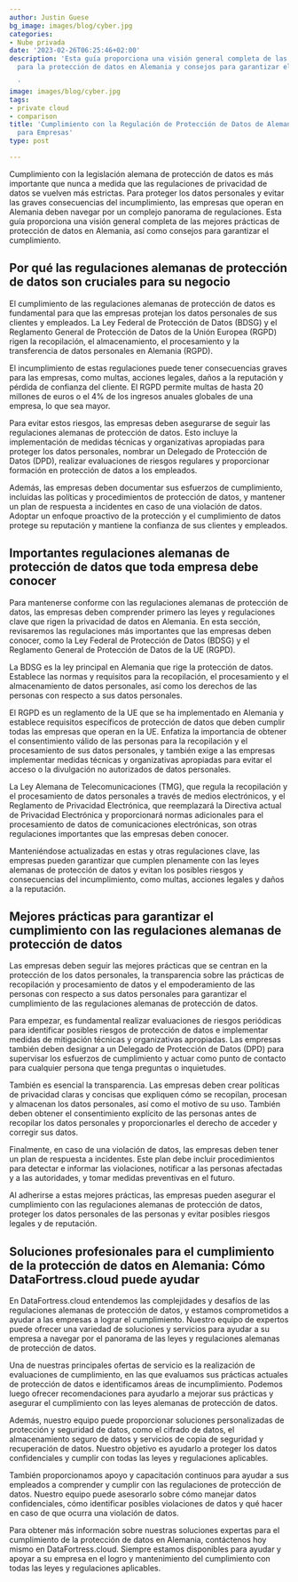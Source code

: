 ```yaml
---
author: Justin Guese
bg_image: images/blog/cyber.jpg
categories:
- Nube privada
date: '2023-02-26T06:25:46+02:00'
description: 'Esta guía proporciona una visión general completa de las mejores prácticas
  para la protección de datos en Alemania y consejos para garantizar el cumplimiento.

  '
image: images/blog/cyber.jpg
tags:
- private cloud
- comparison
title: 'Cumplimiento con la Regulación de Protección de Datos de Alemania: Una Guía
  para Empresas'
type: post

---
```

Cumplimiento con la legislación alemana de protección de datos es más importante que nunca a medida que las regulaciones de privacidad de datos se vuelven más estrictas. Para proteger los datos personales y evitar las graves consecuencias del incumplimiento, las empresas que operan en Alemania deben navegar por un complejo panorama de regulaciones. Esta guía proporciona una visión general completa de las mejores prácticas de protección de datos en Alemania, así como consejos para garantizar el cumplimiento.

## Por qué las regulaciones alemanas de protección de datos son cruciales para su negocio

El cumplimiento de las regulaciones alemanas de protección de datos es fundamental para que las empresas protejan los datos personales de sus clientes y empleados. La Ley Federal de Protección de Datos (BDSG) y el Reglamento General de Protección de Datos de la Unión Europea (RGPD) rigen la recopilación, el almacenamiento, el procesamiento y la transferencia de datos personales en Alemania (RGPD).

El incumplimiento de estas regulaciones puede tener consecuencias graves para las empresas, como multas, acciones legales, daños a la reputación y pérdida de confianza del cliente. El RGPD permite multas de hasta 20 millones de euros o el 4% de los ingresos anuales globales de una empresa, lo que sea mayor.

Para evitar estos riesgos, las empresas deben asegurarse de seguir las regulaciones alemanas de protección de datos. Esto incluye la implementación de medidas técnicas y organizativas apropiadas para proteger los datos personales, nombrar un Delegado de Protección de Datos (DPD), realizar evaluaciones de riesgos regulares y proporcionar formación en protección de datos a los empleados.

Además, las empresas deben documentar sus esfuerzos de cumplimiento, incluidas las políticas y procedimientos de protección de datos, y mantener un plan de respuesta a incidentes en caso de una violación de datos. Adoptar un enfoque proactivo de la protección y el cumplimiento de datos protege su reputación y mantiene la confianza de sus clientes y empleados.

## Importantes regulaciones alemanas de protección de datos que toda empresa debe conocer

Para mantenerse conforme con las regulaciones alemanas de protección de datos, las empresas deben comprender primero las leyes y regulaciones clave que rigen la privacidad de datos en Alemania. En esta sección, revisaremos las regulaciones más importantes que las empresas deben conocer, como la Ley Federal de Protección de Datos (BDSG) y el Reglamento General de Protección de Datos de la UE (RGPD).

La BDSG es la ley principal en Alemania que rige la protección de datos. Establece las normas y requisitos para la recopilación, el procesamiento y el almacenamiento de datos personales, así como los derechos de las personas con respecto a sus datos personales.

El RGPD es un reglamento de la UE que se ha implementado en Alemania y establece requisitos específicos de protección de datos que deben cumplir todas las empresas que operan en la UE. Enfatiza la importancia de obtener el consentimiento válido de las personas para la recopilación y el procesamiento de sus datos personales, y también exige a las empresas implementar medidas técnicas y organizativas apropiadas para evitar el acceso o la divulgación no autorizados de datos personales.

La Ley Alemana de Telecomunicaciones (TMG), que regula la recopilación y el procesamiento de datos personales a través de medios electrónicos, y el Reglamento de Privacidad Electrónica, que reemplazará la Directiva actual de Privacidad Electrónica y proporcionará normas adicionales para el procesamiento de datos de comunicaciones electrónicas, son otras regulaciones importantes que las empresas deben conocer.

Manteniéndose actualizadas en estas y otras regulaciones clave, las empresas pueden garantizar que cumplen plenamente con las leyes alemanas de protección de datos y evitan los posibles riesgos y consecuencias del incumplimiento, como multas, acciones legales y daños a la reputación.

## Mejores prácticas para garantizar el cumplimiento con las regulaciones alemanas de protección de datos

Las empresas deben seguir las mejores prácticas que se centran en la protección de los datos personales, la transparencia sobre las prácticas de recopilación y procesamiento de datos y el empoderamiento de las personas con respecto a sus datos personales para garantizar el cumplimiento de las regulaciones alemanas de protección de datos.

Para empezar, es fundamental realizar evaluaciones de riesgos periódicas para identificar posibles riesgos de protección de datos e implementar medidas de mitigación técnicas y organizativas apropiadas. Las empresas también deben designar a un Delegado de Protección de Datos (DPD) para supervisar los esfuerzos de cumplimiento y actuar como punto de contacto para cualquier persona que tenga preguntas o inquietudes.

También es esencial la transparencia. Las empresas deben crear políticas de privacidad claras y concisas que expliquen cómo se recopilan, procesan y almacenan los datos personales, así como el motivo de su uso. También deben obtener el consentimiento explícito de las personas antes de recopilar los datos personales y proporcionarles el derecho de acceder y corregir sus datos.

Finalmente, en caso de una violación de datos, las empresas deben tener un plan de respuesta a incidentes. Este plan debe incluir procedimientos para detectar e informar las violaciones, notificar a las personas afectadas y a las autoridades, y tomar medidas preventivas en el futuro.

Al adherirse a estas mejores prácticas, las empresas pueden asegurar el cumplimiento con las regulaciones alemanas de protección de datos, proteger los datos personales de las personas y evitar posibles riesgos legales y de reputación.

## Soluciones profesionales para el cumplimiento de la protección de datos en Alemania: Cómo DataFortress.cloud puede ayudar

En DataFortress.cloud entendemos las complejidades y desafíos de las regulaciones alemanas de protección de datos, y estamos comprometidos a ayudar a las empresas a lograr el cumplimiento. Nuestro equipo de expertos puede ofrecer una variedad de soluciones y servicios para ayudar a su empresa a navegar por el panorama de las leyes y regulaciones alemanas de protección de datos.

Una de nuestras principales ofertas de servicio es la realización de evaluaciones de cumplimiento, en las que evaluamos sus prácticas actuales de protección de datos e identificamos áreas de incumplimiento. Podemos luego ofrecer recomendaciones para ayudarlo a mejorar sus prácticas y asegurar el cumplimiento con las leyes alemanas de protección de datos.

Además, nuestro equipo puede proporcionar soluciones personalizadas de protección y seguridad de datos, como el cifrado de datos, el almacenamiento seguro de datos y servicios de copia de seguridad y recuperación de datos. Nuestro objetivo es ayudarlo a proteger los datos confidenciales y cumplir con todas las leyes y regulaciones aplicables.

También proporcionamos apoyo y capacitación continuos para ayudar a sus empleados a comprender y cumplir con las regulaciones de protección de datos. Nuestro equipo puede asesorarlo sobre cómo manejar datos confidenciales, cómo identificar posibles violaciones de datos y qué hacer en caso de que ocurra una violación de datos.

Para obtener más información sobre nuestras soluciones expertas para el cumplimiento de la protección de datos en Alemania, contáctenos hoy mismo en DataFortress.cloud. Siempre estamos disponibles para ayudar y apoyar a su empresa en el logro y mantenimiento del cumplimiento con todas las leyes y regulaciones aplicables.
